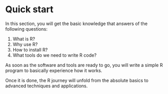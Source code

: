 # Quick start

In this section, you will get the basic knowledge that answers of the following questions:

1. What is R? 
2. Why use R? 
3. How to install R? 
4. What tools do we need to write R code?

As soon as the software and tools are ready to go, you will write a simple R program to basically experience how it works.

Once it is done, the R journey will unfold from the absolute basics to advanced techniques and applications.
